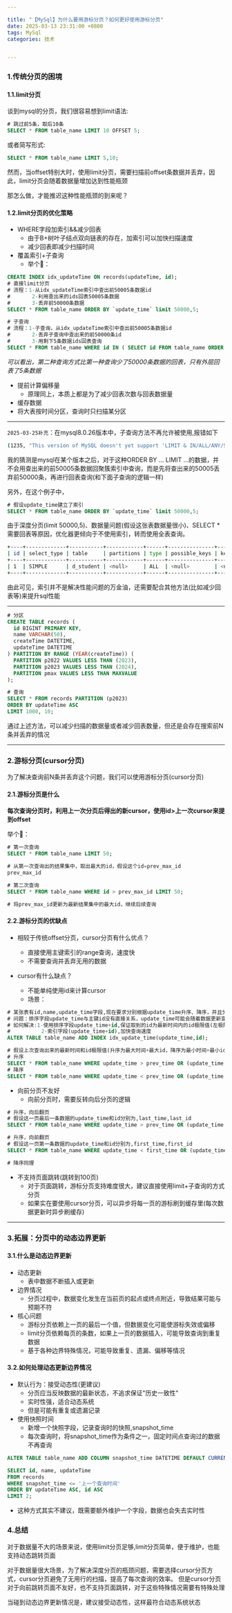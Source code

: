 ```yaml
---

title: "【MySql】为什么要用游标分页？如何更好使用游标分页"
date: 2025-03-13 23:31:00 +0800
tags: MySql
categories: 技术


---
```


### 1.传统分页的困境

#### 1.1.limit分页
谈到mysql的分页，我们很容易想到limit语法:

```sql
# 跳过前5条，取后10条
SELECT * FROM table_name LIMIT 10 OFFSET 5;
```

或者简写形式:

```sql
SELECT * FROM table_name LIMIT 5,10;
```

然而，当offset特别大时，使用limit分页，需要扫描前offset条数据并丢弃，因此，limit分页会随着数据量增加达到性能瓶颈

那怎么做，才能推迟这种性能瓶颈的到来呢？

#### 1.2.limit分页的优化策略

* WHERE字段加索引&&减少回表
  * 由于B+树叶子结点双向链表的存在，加索引可以加快扫描速度
  * 减少回表即减少扫描时间
* 覆盖索引+子查询
  * 举个🌰：

```sql
CREATE INDEX idx_updateTime ON records(updateTime, id);
# 直接limit分页
# 流程：1-从idx_updateTime索引中查出前50005条数据id
#       2-利用查出来的ids回表50005条数据
#       3-丢弃前50000条数据
SELECT * FROM table_name ORDER BY `update_time` limit 50000,5;

# 子查询
# 流程：1-子查询，从idx_updateTime索引中查出前50005条数据id
#       2-丢弃子查询中查出来的前50000条id
#       3-用剩下5条数据ids回表查询
SELECT * FROM table_name WHERE id IN ( SELECT id FROM table_name ORDER BY `update_time` LIMIT 50000,5);
```
  *可以看出，第二种查询方式比第一种查询少了50000条数据的回表，只有外层回表了5条数据*
* 提前计算偏移量
  * 原理同上，本质上都是为了减少回表次数与回表数据量
* 缓存数据
* 将大表按时间分区，查询时只扫描某分区

---
`2025-03-25补充`：在mysql8.0.26版本中，子查询方法不再允许被使用,报错如下

```zsh
(1235, "This version of MySQL doesn't yet support 'LIMIT & IN/ALL/ANY/SOME subquery'")
```
我的猜测是mysql在某个版本之后，对于这种ORDER BY ... LIMIT ...的数据，并不会用查出来的前50005条数据回聚簇索引中查询，而是先将查出来的50005丢弃前50000条，再进行回表查询(和下面子查询的逻辑一样)

另外，在这个例子中，
```sql
# 假设update_time建立了索引
SELECT * FROM table_name ORDER BY `update_time` limit 50000,5;
```
由于深度分页(limit 50000,5)、数据量问题(假设这张表数据量很小)、SELECT * 需要回表等原因，优化器更倾向于不使用索引，转而使用全表查询。
```zsh
+----+-------------+-----------+------------+------+---------------+--------+---------+--------+-------+----------+----------------+
| id | select_type | table     | partitions | type | possible_keys | key    | key_len | ref    | rows  | filtered | Extra          |
+----+-------------+-----------+------------+------+---------------+--------+---------+--------+-------+----------+----------------+
| 1  | SIMPLE      | d_student | <null>     | ALL  | <null>        | <null> | <null>  | <null> | 51285 | 100.0    | Using filesort |
+----+-------------+-----------+------------+------+---------------+--------+---------+--------+-------+----------+----------------+
```
由此可见，索引并不是解决性能问题的万金油，还需要配合其他方法(比如减少回表等)来提升sql性能

---
```sql
# 分区
CREATE TABLE records (
  id BIGINT PRIMARY KEY,
  name VARCHAR(50),
  createTime DATETIME,
  updateTime DATETIME
) PARTITION BY RANGE (YEAR(createTime)) (
  PARTITION p2022 VALUES LESS THAN (2023),
  PARTITION p2023 VALUES LESS THAN (2024),
  PARTITION pmax VALUES LESS THAN MAXVALUE
);

# 查询
SELECT * FROM records PARTITION (p2023)
ORDER BY updateTime ASC
LIMIT 1000, 10;
```
通过上述方法，可以减少扫描的数据量或者减少回表数量，但还是会存在搜索前N条并丢弃的情况

---

### 2.游标分页(cursor分页)

为了解决查询前N条并丢弃这个问题，我们可以使用游标分页(cursor分页)

#### 2.1.游标分页是什么
**每次查询分页时，利用上一次分页后得出的新cursor，使用id>上一次cursor来提到offset**

举个🌰：

```sql
# 第一次查询
SELECT * FROM table_name LIMIT 50;

# 从第一次查询出的结果集中，取出最大的id，假设这个id=prev_max_id
prev_max_id

# 第二次查询
SELECT * FROM table_name WHERE id > prev_max_id LIMIT 50;

# 将prev_max_id更新为最新结果集中的最大id，继续后续查询
```

#### 2.2.游标分页的优缺点

* 相较于传统offset分页，cursor分页有什么优点？
  * 直接使用主键索引的range查询，速度快
  * 不需要查询并丢弃无用的数据

* cursor有什么缺点？
  * 不能单纯使用id来计算cursor
  * 场景：

```sql
# 某张表有id,name,update_time字段,现在要求分别根据update_time升序、降序，并且分页50条查询
# 问题：排序字段update_time与主键id没有直接关系，update_time可能会随着数据更新变化,不能直接用id生成cursor
# 如何解决:1-使用排序字段update_time+id,保证取到的id为最新时间内的id极限值(左极限or右极限)
#          2-索引字段(update_time+id),加快查询速度
ALTER TABLE table_name ADD INDEX idx_update_time(update_time,id);

# 假设上次查询出来的最新时间和id极限值(升序为最大时间+最大id，降序为最小时间+最小id)分别为prev_time,prev_id
# 升序
SELECT * FROM table_name WHERE update_time > prev_time OR (update_time = prev_time AND id > prev_id) ORDER BY update_time ASC,id ASC;
# 降序
SELECT * FROM table_name WHERE update_time < prev_time OR (update_time = prev_time AND id < prev_id) ORDER BY update_time DESC, id DESC;
```

  * 向前分页不友好
    * 向前分页时，需要反转向后分页的逻辑

```sql
# 升序，向后翻页
# 假设这一页最后一条数据的update_time和id分别为,last_time,last_id
SELECT * FROM table_name WHERE update_time > prev_time OR (update_time = prev_time AND id > prev_id) ORDER BY update_time ASC,id ASC;

# 升序，向前翻页
# 假设这一页第一条数据的update_time和id分别为,first_time,first_id
SELECT * FROM table_name WHERE update_time < first_time OR (update_time = first_time AND id < first_id) ORDER BY update_time ASC,id ASC;

# 降序同理
```

  * 不支持页面跳转(跳转到100页)
    * 对于页面跳转，游标分页支持难度很大，建议直接使用limit+子查询的方式分页
    * 如果实在要使用cursor分页，可以异步将每一页的游标刷到缓存里(每次数据更新时异步刷缓存)

---

### 3.拓展：分页中的动态边界更新

#### 3.1.什么是动态边界更新
* 动态更新
  * 表中数据不断插入或更新
* 边界情况
  * 分页过程中，数据变化发生在当前页的起点或终点附近，导致结果可能与预期不符
* 核心问题
  * 游标分页依赖上一页的最后一个值，但数据变化可能使游标失效或偏移
  * limit分页依赖每页的条数，如果上一页的数据插入，可能导致查询到重复数据
  * 基于各种边界特殊情况，可能导致重复、遗漏、偏移等情况

#### 3.2.如何处理动态更新边界情况
* 默认行为：接受动态性(更建议)
  * 分页应当反映数据的最新状态，不追求保证"历史一致性"
  * 实时性强，适合动态系统
  * 但是可能有重复或遗漏记录
* 使用快照时间
  * 新增一个快照字段，记录查询时的快照,snapshot_time
  * 每次查询时，将snapshot_time作为条件之一，固定时间点查询过的数据不再查询

```sql
ALTER TABLE table_name ADD COLUMN snapshot_time DATETIME DEFAULT CURRENT_TIMESTAMP;

SELECT id, name, updateTime
FROM records
WHERE snapshot_time <= '上一个查询时间'
ORDER BY updateTime ASC, id ASC
LIMIT 2;
```

  * 这种方式其实不建议，既需要额外维护一个字段，数据也会失去实时性

### 4.总结
对于数据量不大的场景来说，使用limit分页足够,limit分页简单，便于维护，也能支持动态跳转页面

对于数据量很大场景，为了解决深度分页的瓶颈问题，需要选择cursor分页方式，cursor分页避免了无用行的扫描，提高了每次查询的效率。
但是cursor分页对于向前跳转页面不友好，也不支持页面跳转，对于这些特殊情况需要有特殊处理

当碰到动态边界更新情况是，建议接受动态性，这样最符合动态系统状态
